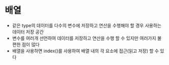 # 배열
* 같은 type의 데이터를 다수의 변수에 저장하고 연산을 수행해야 할 경우
사용하는 데이터 저장 공간
* 변수를 여러개 선언하여 데이터를 저장하고 연산을 수행 할 수 있지만
여러가지 불편한 점이 많다
* 배열을 사용하면 index()를 사용하여 배열 내의 각 요소에 접근(읽고 저장) 할 수 있다